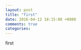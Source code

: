 ```yaml
---
layout: post
title: "first"
date: 2016-04-12 18:15:08 +0800
comments: true
categories: 
---
```

first
